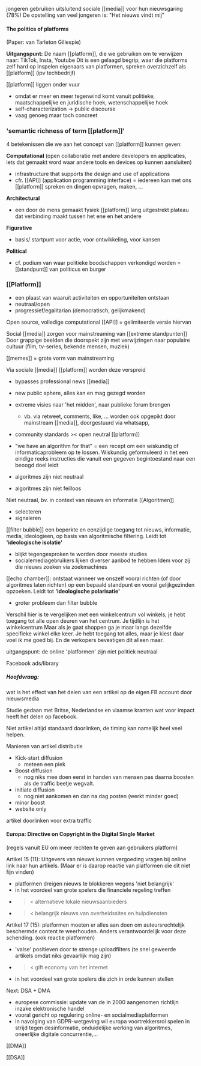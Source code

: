 
jongeren gebruiken uitsluitend sociale [[media]] voor hun nieuwsgaring (78%)
De opstelling van veel jongeren is: "Het nieuws vindt mij"

#### The politics of platforms
(Paper: van Tarleton Gillespie)

**Uitgangspunt:**
De naam [[platform]], die we gebruiken om te verwijzen naar: TikTok, Insta, Youtube
Dit is een gelaagd begrip, waar die platforms zelf hard op inspelen
eigenaars van platformen, spreken overzichzelf als [[platform]] (ipv techbedrijf)

[[platform]] liggen onder vuur
- omdat er meer en meer tegenwind komt vanuit politieke, maatschappelijke en juridische hoek, wetenschappelijke hoek
- self-characterization -> public discourse
- vaag genoeg maar toch concreet

### 'semantic richness of term [[platform]]'
4 betekenissen die we aan het concept van [[platform]] kunnen geven:

**Computational** (open collaboratie met andere developers en applicaties, iets dat gemaakt word waar andere tools en devices op kunnen aansluiten)
- infrastructure that supports the design and use of applications
- cfr. [[API]] (application programming interface) = iedereen kan met ons [[platform]] spreken en dingen opvragen, maken, ...

**Architectural**
- een door de mens gemaakt fysiek [[platform]] lang uitgestrekt plateau dat verbinding maakt tussen het ene en het andere

**Figurative**
- basis/ startpunt voor actie, voor ontwikkeling, voor kansen

**Political**
- cf. podium van waar politieke boodschappen verkondigd worden = [[standpunt]] van politicus en burger

### [[Platform]]
- een plaast van waaruit activiteiten en opportuniteiten ontstaan
- neutraal/open
- progressief/egalitarian (democratisch, gelijkmakend)


Open source, volledige computational
[[API]] = gelimiteerde versie hiervan

Social [[media]] zorgen voor mainstreaming van [[extreme standpunten]]
Door grappige beelden die doorspekt zijn met verwijzingen naar populaire cultuur (film, tv-series, bekende mensen, muziek)

[[memes]] = grote vorm van mainstreaming

Via sociale [[media]] [[platform]] worden deze verspreid
- bypasses professional news [[media]]
- new public sphere, alles kan en mag gezegd worden
- extreme visies naar 'het midden', naar publieke forum brengen
	- vb. via retweet, comments, like, ... worden ook opgepikt door mainstream [[media]], doorgestuurd via whatsapp,
- community standards >< open neutral [[platform]]
- "we have an algorithm for that"
	= een recept om een wiskundig of informaticaprobleem op te lossen. Wiskundig geformuleerd in het een eindige reeks instructies die vanuit een gegeven begintoestand naar een beoogd doel leidt

- algoritmes zijn niet neutraal
- algoritmes zijn niet feilloos

Niet neutraal, bv. in context van nieuws en informatie
[[Algoritmen]]
- selecteren
- signaleren

[[filter bubble]] een beperkte en eenzijdige toegang tot nieuws, informatie, media, ideologieen, op basis van algoritmische filtering. Leidt tot **'ideologische isolatie'**
- blijkt tegengesproken te worden door meeste studies
- socialemediagebruikers lijken diverser aanbod te hebben Idem voor zij die nieuws zoeken via zoekmachines

[[echo chamber]]: ontstaat wanneer we onszelf vooral richten (of door algoritmes laten richten) op een bepaald standpunt en vooral gelijkgezinden opzoeken. Leidt tot **'ideologische polarisatie'**
- groter probleem dan filter bubble

Verschil hier is te vergelijken met een winkelcentrum vol winkels, je hebt toegang tot alle open deuren van het centrum. Je tijdlijn is het winkelcentrum
Maar als je gaat shoppen ga je maar langs dezelfde specifieke winkel elke keer.
Je hebt toegang tot alles, maar je kiest daar voel ik me goed bij. En de verkopers bevestigen dit alleen maar.


uitgangspunt: de online 'platformen' zijn niet politiek neutraal


Facebook ads/library

##### Hoofdvraag:
wat is het effect van het delen van een artikel op de eigen FB account door nieuwsmedia

Studie gedaan met Britse, Nederlandse en vlaamse kranten
wat voor impact heeft het delen op facebook.

Niet artikel altijd standaard doorlinken, de timing kan namelijk heel veel helpen.

Manieren van artikel distributie
- Kick-start diffusion 
	- meteen een piek
- Boost diffusion
	- nog niks mee doen eerst in handen van mensen pas daarna boosten als de traffic beetje wegvalt.
- initiate diffusion
	- nog niet aankomen en dan na dag posten (werkt minder goed)
- minor boost
- website only


artikel doorlinken voor extra traffic

#### Europa: Directive on Copyright in the Digital Single Market
(regels vanuit EU om meer rechten te geven aan gebruikers platform)

Artikel 15 (11): Uitgevers van nieuws kunnen vergoeding vragen bij online link naar hun artikels.
(Maar er is daarop reactie van platformen die dit niet fijn vinden)
- platformen dreigen nieuws te blokkeren wegens 'niet belangrijk'
- in het voordeel van grote spelers die financiele regeling treffen
- >< alternatieve lokale nieuwsaanbieders
- >< belangrijk nieuws van overheidssites en hulpdiensten

Artikel 17 (15): platformen moeten er alles aan doen om auteursrechtelijk beschermde content te weerhouden. Anders verantwoordelijk voor deze schending.
(ook reactie platformen)
- 'valse' positieven door te strenge uploadfilters (te snel geweerde artikels omdat niks gevaarlijk mag zijn)
- >< gift economy van het internet
- in het voordeel van grote spelers die zich in orde kunnen stellen

Next: DSA + DMA
- europese commissie: update van de in 2000 aangenomen richtlijn inzake elektronische handel
- vooral gericht op regulering online- en socialmediaplatformen
- in navolging van GDPR-wetgeving wil europa voortrekkersrol spelen in strijd tegen desinformatie, onduidelijke werking van algoritmes, oneerlijke digitale concurrentie,...

[[DMA]]

[[DSA]]














